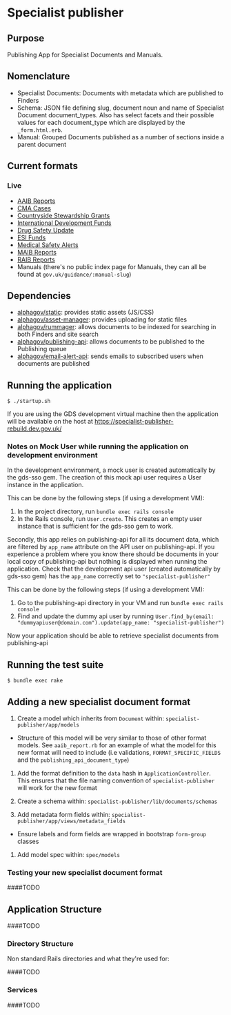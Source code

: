 # Specialist publisher

## Purpose

Publishing App for Specialist Documents and Manuals.

## Nomenclature

* Specialist Documents: Documents with metadata which are published to Finders
* Schema: JSON file defining slug, document noun and name of Specialist Document document_types. Also has select facets and their possible values for each document_type which are displayed by the `_form.html.erb`.
* Manual: Grouped Documents published as a number of sections inside a parent document

## Current formats

### Live

* [AAIB Reports](https://www.gov.uk/aaib-reports)
* [CMA Cases](https://www.gov.uk/cma-cases)
* [Countryside Stewardship Grants](https://www.gov.uk/countryside-stewardship-grants)
* [International Development Funds](https://www.gov.uk/international-development-funds)
* [Drug Safety Update](https://www.gov.uk/drug-safety-updates)
* [ESI Funds](https://www.gov.uk/esi-funds)
* [Medical Safety Alerts](https://www.gov.uk/drug-device-alerts)
* [MAIB Reports](https://www.gov.uk/maib-reports)
* [RAIB Reports](https://www.gov.uk/raib-reports)
* Manuals (there's no public index page for Manuals, they can all be found at `gov.uk/guidance/:manual-slug`)

## Dependencies

* [alphagov/static](http://github.com/alphagov/static): provides static assets (JS/CSS)
* [alphagov/asset-manager](http://github.com/alphagov/asset-manager): provides uploading for static files
* [alphagov/rummager](http://github.com/alphagov/rummager): allows documents to be indexed for searching in both Finders and site search
* [alphagov/publishing-api](http://github.com/alphagov/publishing-api): allows documents to be published to the Publishing queue
* [alphagov/email-alert-api](http://github.com/alphagov/email-alert-api): sends emails to subscribed users when documents are published

## Running the application

```
$ ./startup.sh
```
If you are using the GDS development virtual machine then the application will be available on the host at https://specialist-publisher-rebuild.dev.gov.uk/

### Notes on Mock User while running the application on development environment

In the development environment, a mock user is created automatically by the gds-sso gem.
The creation of this mock api user requires a User instance in the application.

This can be done by the following steps (if using a development VM):

1. In the project directory, run `bundle exec rails console`
2. In the Rails console, run `User.create`. This creates an empty user instance that is sufficient for the gds-sso gem to work.

Secondly, this app relies on publishing-api for all its document data, which are filtered by `app_name` attribute on the API user on publishing-api.
If you experience a problem where you know there should be documents in your local copy of publishing-api but nothing is displayed when running the application.
Check that the development api user (created automatically by gds-sso gem) has the `app_name` correctly set to `"specialist-publisher"`

This can be done by the following steps (if using a development VM):

1. Go to the publishing-api directory in your VM and run `bundle exec rails console`
2. Find and update the dummy api user by running `User.find_by(email: "dummyapiuser@domain.com").update(app_name: "specialist-publisher")`

Now your application should be able to retrieve specialist documents from publishing-api

## Running the test suite

```
$ bundle exec rake
```

## Adding a new specialist document format

1. Create a model which inherits from `Document` within: `specialist-publisher/app/models`

  - Structure of this model will be very similar to those of other format models. See `aaib_report.rb` for an example of what the model for this new format will need to include (i.e validations, `FORMAT_SPECIFIC_FIELDS` and the `publishing_api_document_type`)

1. Add the format definition to the `data` hash in `ApplicationController`. This ensures that the file naming convention of `specialist-publisher` will work for the new format

1. Create a schema within: `specialist-publisher/lib/documents/schemas`

1. Add metadata form fields within: `specialist-publisher/app/views/metadata_fields`

 - Ensure labels and form fields are wrapped in bootstrap `form-group` classes

1. Add model spec within: `spec/models`

### Testing your new specialist document format

####TODO

## Application Structure

####TODO

### Directory Structure

Non standard Rails directories and what they're used for:

####TODO


### Services

####TODO
